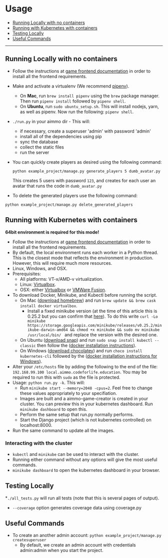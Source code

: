 # Usage
- [Running Locally with no containers](#running-locally-with-no-containers)
- [Running with Kubernetes with containers](#running-with-kubernetes-with-containers)
- [Testing Locally](#testing-locally)
- [Useful Commands](#useful-commands)
---

## Running Locally with no containers
* Follow the instructions at [game frontend documentation](https://github.com/ocadotechnology/aimmo/blob/master/game_frontend/README.md) in order to install all the frontend requirements.
* Make and activate a virtualenv (We recommend [pipenv](https://docs.pipenv.org/)).
    * On **Mac**, run `brew install pipenv` using the `brew` package manager. Then run `pipenv install` followed by `pipenv shell`.
    * On **Ubuntu**, run `sudo ubuntu_setup.sh`. This will install nodejs, yarn, as well as pipenv. Now run the following: `pipenv shell`.
* `./run.py` in your aimmo dir - This will:
    * if necessary, create a superuser 'admin' with password 'admin'
    * install all of the dependencies using pip
    * sync the database
    * collect the static files
    * run the server
* You can quickly create players as desired using the following command:

  `python example_project/manage.py generate_players 5 dumb_avatar.py`

  This creates 5 users with password `123`, and creates for each user an avatar that runs the code in `dumb_avatar.py`
* To delete the generated players use the following command:

`python example_project/manage.py delete_generated_players`


## Running with Kubernetes with containers
**64bit environment is required for this mode!**
* Follow the instructions at [game frontend documentation](https://github.com/ocadotechnology/aimmo/blob/master/game_frontend/README.md) in order to install all the frontend requirements.
* By default, the local environment runs each worker in a Python thread. This is the closest mode that reflects the environment in production. However, this will require much more resources.
* Linux, Windows, and OSX.
* Prerequisites:
    * All platforms: VT-x/AMD-v virtualization.
    * Linux: [Virtualbox](https://www.virtualbox.org/wiki/Downloads).
    * OSX: either [Virtualbox](https://www.virtualbox.org/wiki/Downloads) or [VMWare Fusion](http://www.vmware.com/products/fusion.html).
* To download Docker, Minikube, and Kubectl before running the script. 
    * On Mac ([download homebrew](https://brew.sh/)) and run `brew update && brew cask install docker virtualbox`. 
        * Install a fixed minikube version (at the time of this article this is 0.25.2 but you can confirm that [here](https://github.com/ocadotechnology/aimmo/blob/b0fd1bf852b1b2630a8546d173798ec9a670c480/.travis.yml#L23)). To do this write 
        `curl -Lo minikube https://storage.googleapis.com/minikube/releases/v0.25.2/minikube-darwin-amd64 && chmod +x minikube && sudo mv minikube /usr/local/bin/
        ` and replace the version with the desired one. 
    * On Ubuntu ([download snap](https://snapcraft.io/)) and run `sudo snap install kubectl --classic` then follow the ([docker installation instructions](https://docs.docker.com/install/linux/docker-ce/ubuntu/)).
    * On Windows ([download chocolatey](https://chocolatey.org/)) and run `choco install kubernetes-cli` followed by the ([docker installation instructions for Windows](https://docs.docker.com/docker-for-windows/)).
* Alter your `/etc/hosts` file by adding the following to the end of the file: `192.168.99.100 local.aimmo.codeforlife.education`. You may be required to run this with `sudo` as the file is protected.
* Usage: `python run.py -k`. This will:
    * Run `minikube start --memory=2048 -cpus=2`. Feel free to change these values appropriately to your specifiation.
    * Images are built and a aimmo-game-creator is created in your cluster. You can preview this in your kubernetes dashboard. Run `minikube dashboard` to open this.
    * Perform the same setup that run.py normally performs.
    * Start the Django project (which is not kubernetes controlled) on localhost:8000.
* Run the same command to update all the images.

### Interacting with the cluster

* `kubectl` and `minikube` can be used to interact with the cluster.
* Running either command without any options will give the most useful commands.
* `minikube dashboard` to open the kubernetes dashboard in your browser.

## Testing Locally
*`./all_tests.py` will run all tests (note that this is several pages of output).
* `--coverage` option generates coverage data using coverage.py

## Useful Commands
* To create an another admin account:
`python example_project/manage.py createsuperuser`
   * By default, we create an admin account with credentials admin:admin when you start the project.
